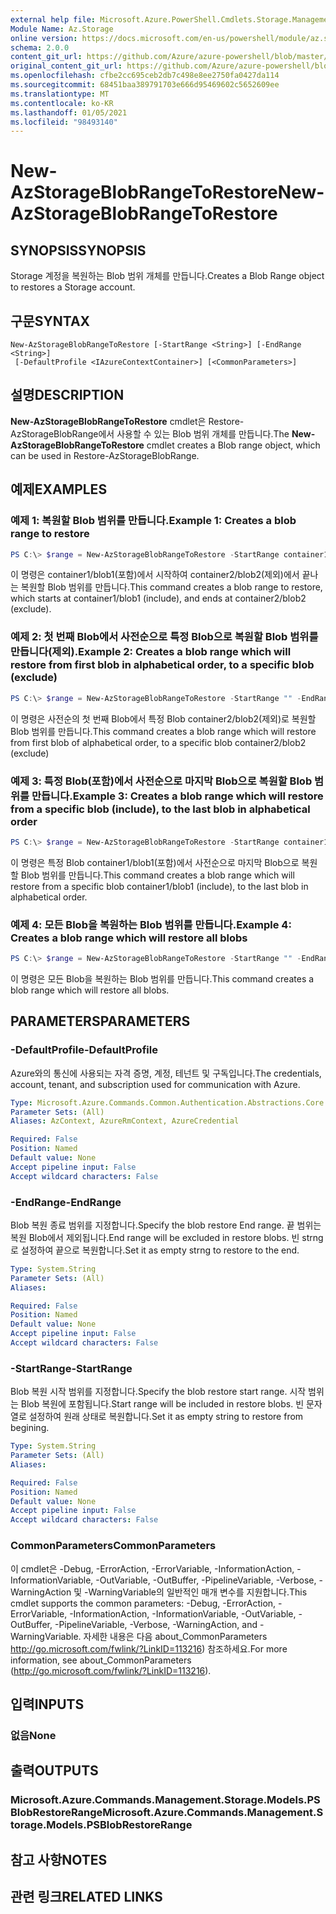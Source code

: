 ```yaml
---
external help file: Microsoft.Azure.PowerShell.Cmdlets.Storage.Management.dll-Help.xml
Module Name: Az.Storage
online version: https://docs.microsoft.com/en-us/powershell/module/az.storage/new-azstorageblobrangetorestore
schema: 2.0.0
content_git_url: https://github.com/Azure/azure-powershell/blob/master/src/Storage/Storage.Management/help/New-AzStorageBlobRangeToRestore.md
original_content_git_url: https://github.com/Azure/azure-powershell/blob/master/src/Storage/Storage.Management/help/New-AzStorageBlobRangeToRestore.md
ms.openlocfilehash: cfbe2cc695ceb2db7c498e8ee2750fa0427da114
ms.sourcegitcommit: 68451baa389791703e666d95469602c5652609ee
ms.translationtype: MT
ms.contentlocale: ko-KR
ms.lasthandoff: 01/05/2021
ms.locfileid: "98493140"
---
```

# <span data-ttu-id="66db4-101">New-AzStorageBlobRangeToRestore</span><span class="sxs-lookup"><span data-stu-id="66db4-101">New-AzStorageBlobRangeToRestore</span></span>

## <span data-ttu-id="66db4-102">SYNOPSIS</span><span class="sxs-lookup"><span data-stu-id="66db4-102">SYNOPSIS</span></span>
<span data-ttu-id="66db4-103">Storage 계정을 복원하는 Blob 범위 개체를 만듭니다.</span><span class="sxs-lookup"><span data-stu-id="66db4-103">Creates a Blob Range object to restores a Storage account.</span></span>

## <span data-ttu-id="66db4-104">구문</span><span class="sxs-lookup"><span data-stu-id="66db4-104">SYNTAX</span></span>

```
New-AzStorageBlobRangeToRestore [-StartRange <String>] [-EndRange <String>]
 [-DefaultProfile <IAzureContextContainer>] [<CommonParameters>]
```

## <span data-ttu-id="66db4-105">설명</span><span class="sxs-lookup"><span data-stu-id="66db4-105">DESCRIPTION</span></span>
<span data-ttu-id="66db4-106">**New-AzStorageBlobRangeToRestore** cmdlet은 Restore-AzStorageBlobRange에서 사용할 수 있는 Blob 범위 개체를 만듭니다.</span><span class="sxs-lookup"><span data-stu-id="66db4-106">The **New-AzStorageBlobRangeToRestore** cmdlet creates a Blob range object, which can be used in Restore-AzStorageBlobRange.</span></span>

## <span data-ttu-id="66db4-107">예제</span><span class="sxs-lookup"><span data-stu-id="66db4-107">EXAMPLES</span></span>

### <span data-ttu-id="66db4-108">예제 1: 복원할 Blob 범위를 만듭니다.</span><span class="sxs-lookup"><span data-stu-id="66db4-108">Example 1: Creates a blob range to restore</span></span>
```powershell
PS C:\> $range = New-AzStorageBlobRangeToRestore -StartRange container1/blob1 -EndRange container2/blob2
```

<span data-ttu-id="66db4-109">이 명령은 container1/blob1(포함)에서 시작하여 container2/blob2(제외)에서 끝나는 복원할 Blob 범위를 만듭니다.</span><span class="sxs-lookup"><span data-stu-id="66db4-109">This command creates a blob range to restore, which starts at container1/blob1 (include), and ends at container2/blob2 (exclude).</span></span>

### <span data-ttu-id="66db4-110">예제 2: 첫 번째 Blob에서 사전순으로 특정 Blob으로 복원할 Blob 범위를 만듭니다(제외).</span><span class="sxs-lookup"><span data-stu-id="66db4-110">Example 2: Creates a blob range which will restore from first blob in alphabetical order, to a specific blob (exclude)</span></span>
```powershell
PS C:\> $range = New-AzStorageBlobRangeToRestore -StartRange "" -EndRange container2/blob2
```

<span data-ttu-id="66db4-111">이 명령은 사전순의 첫 번째 Blob에서 특정 Blob container2/blob2(제외)로 복원할 Blob 범위를 만듭니다.</span><span class="sxs-lookup"><span data-stu-id="66db4-111">This command creates a blob range which will restore from first blob of alphabetical order, to a specific blob container2/blob2 (exclude)</span></span>

### <span data-ttu-id="66db4-112">예제 3: 특정 Blob(포함)에서 사전순으로 마지막 Blob으로 복원할 Blob 범위를 만듭니다.</span><span class="sxs-lookup"><span data-stu-id="66db4-112">Example 3: Creates a blob range which will restore from a specific blob (include), to the last blob in alphabetical order</span></span>
```powershell
PS C:\> $range = New-AzStorageBlobRangeToRestore -StartRange container1/blob1 -EndRange ""
```

<span data-ttu-id="66db4-113">이 명령은 특정 Blob container1/blob1(포함)에서 사전순으로 마지막 Blob으로 복원할 Blob 범위를 만듭니다.</span><span class="sxs-lookup"><span data-stu-id="66db4-113">This command creates a blob range which will restore from a specific blob container1/blob1 (include), to the last blob in alphabetical order.</span></span>

### <span data-ttu-id="66db4-114">예제 4: 모든 Blob을 복원하는 Blob 범위를 만듭니다.</span><span class="sxs-lookup"><span data-stu-id="66db4-114">Example 4: Creates a blob range which will restore all blobs</span></span>
```powershell
PS C:\> $range = New-AzStorageBlobRangeToRestore -StartRange "" -EndRange ""
```

<span data-ttu-id="66db4-115">이 명령은 모든 Blob을 복원하는 Blob 범위를 만듭니다.</span><span class="sxs-lookup"><span data-stu-id="66db4-115">This command creates a blob range which will restore all blobs.</span></span>

## <span data-ttu-id="66db4-116">PARAMETERS</span><span class="sxs-lookup"><span data-stu-id="66db4-116">PARAMETERS</span></span>

### <span data-ttu-id="66db4-117">-DefaultProfile</span><span class="sxs-lookup"><span data-stu-id="66db4-117">-DefaultProfile</span></span>
<span data-ttu-id="66db4-118">Azure와의 통신에 사용되는 자격 증명, 계정, 테넌트 및 구독입니다.</span><span class="sxs-lookup"><span data-stu-id="66db4-118">The credentials, account, tenant, and subscription used for communication with Azure.</span></span>

```yaml
Type: Microsoft.Azure.Commands.Common.Authentication.Abstractions.Core.IAzureContextContainer
Parameter Sets: (All)
Aliases: AzContext, AzureRmContext, AzureCredential

Required: False
Position: Named
Default value: None
Accept pipeline input: False
Accept wildcard characters: False
```

### <span data-ttu-id="66db4-119">-EndRange</span><span class="sxs-lookup"><span data-stu-id="66db4-119">-EndRange</span></span>
<span data-ttu-id="66db4-120">Blob 복원 종료 범위를 지정합니다.</span><span class="sxs-lookup"><span data-stu-id="66db4-120">Specify the blob restore End range.</span></span>
<span data-ttu-id="66db4-121">끝 범위는 복원 Blob에서 제외됩니다.</span><span class="sxs-lookup"><span data-stu-id="66db4-121">End range will be excluded in restore blobs.</span></span>
<span data-ttu-id="66db4-122">빈 strng로 설정하여 끝으로 복원합니다.</span><span class="sxs-lookup"><span data-stu-id="66db4-122">Set it as empty strng to restore to the end.</span></span>

```yaml
Type: System.String
Parameter Sets: (All)
Aliases:

Required: False
Position: Named
Default value: None
Accept pipeline input: False
Accept wildcard characters: False
```

### <span data-ttu-id="66db4-123">-StartRange</span><span class="sxs-lookup"><span data-stu-id="66db4-123">-StartRange</span></span>
<span data-ttu-id="66db4-124">Blob 복원 시작 범위를 지정합니다.</span><span class="sxs-lookup"><span data-stu-id="66db4-124">Specify the blob restore start range.</span></span>
<span data-ttu-id="66db4-125">시작 범위는 Blob 복원에 포함됩니다.</span><span class="sxs-lookup"><span data-stu-id="66db4-125">Start range will be included in restore blobs.</span></span>
<span data-ttu-id="66db4-126">빈 문자열로 설정하여 원래 상태로 복원합니다.</span><span class="sxs-lookup"><span data-stu-id="66db4-126">Set it as empty string to restore from begining.</span></span>

```yaml
Type: System.String
Parameter Sets: (All)
Aliases:

Required: False
Position: Named
Default value: None
Accept pipeline input: False
Accept wildcard characters: False
```

### <span data-ttu-id="66db4-127">CommonParameters</span><span class="sxs-lookup"><span data-stu-id="66db4-127">CommonParameters</span></span>
<span data-ttu-id="66db4-128">이 cmdlet은 -Debug, -ErrorAction, -ErrorVariable, -InformationAction, -InformationVariable, -OutVariable, -OutBuffer, -PipelineVariable, -Verbose, -WarningAction 및 -WarningVariable의 일반적인 매개 변수를 지원합니다.</span><span class="sxs-lookup"><span data-stu-id="66db4-128">This cmdlet supports the common parameters: -Debug, -ErrorAction, -ErrorVariable, -InformationAction, -InformationVariable, -OutVariable, -OutBuffer, -PipelineVariable, -Verbose, -WarningAction, and -WarningVariable.</span></span> <span data-ttu-id="66db4-129">자세한 내용은 다음 about_CommonParameters http://go.microsoft.com/fwlink/?LinkID=113216) 참조하세요.</span><span class="sxs-lookup"><span data-stu-id="66db4-129">For more information, see about_CommonParameters (http://go.microsoft.com/fwlink/?LinkID=113216).</span></span>

## <span data-ttu-id="66db4-130">입력</span><span class="sxs-lookup"><span data-stu-id="66db4-130">INPUTS</span></span>

### <span data-ttu-id="66db4-131">없음</span><span class="sxs-lookup"><span data-stu-id="66db4-131">None</span></span>

## <span data-ttu-id="66db4-132">출력</span><span class="sxs-lookup"><span data-stu-id="66db4-132">OUTPUTS</span></span>

### <span data-ttu-id="66db4-133">Microsoft.Azure.Commands.Management.Storage.Models.PSBlobRestoreRange</span><span class="sxs-lookup"><span data-stu-id="66db4-133">Microsoft.Azure.Commands.Management.Storage.Models.PSBlobRestoreRange</span></span>

## <span data-ttu-id="66db4-134">참고 사항</span><span class="sxs-lookup"><span data-stu-id="66db4-134">NOTES</span></span>

## <span data-ttu-id="66db4-135">관련 링크</span><span class="sxs-lookup"><span data-stu-id="66db4-135">RELATED LINKS</span></span>
